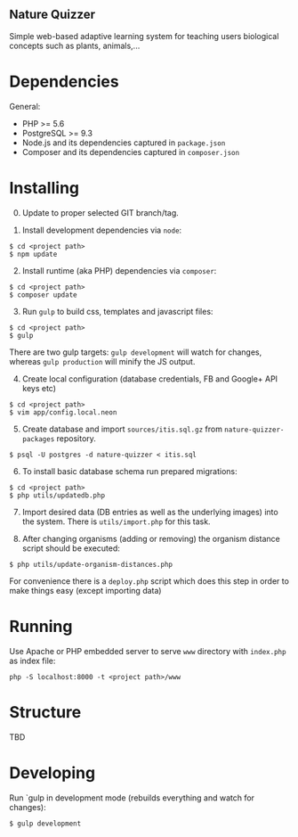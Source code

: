 Nature Quizzer
--------------

Simple web-based adaptive learning system for teaching users biological concepts such as plants, animals,...

Dependencies
============

General:

 - PHP >= 5.6
 - PostgreSQL >= 9.3
 - Node.js and its dependencies captured in `package.json`
 - Composer and its dependencies captured in `composer.json`

Installing
==========

0. Update to proper selected GIT branch/tag.

1. Install development dependencies via `node`:

```
$ cd <project path>
$ npm update

```

2. Install runtime (aka PHP) dependencies via `composer`:
 
```
$ cd <project path>
$ composer update
```

3. Run `gulp` to build css, templates and javascript files:

```
$ cd <project path>
$ gulp
```

There are two gulp targets: `gulp development` will watch for changes, whereas `gulp production` will minify the JS output. 

4. Create local configuration (database credentials, FB and Google+ API keys etc)

```
$ cd <project path>
$ vim app/config.local.neon
```

5. Create database and import ``sources/itis.sql.gz`` from ``nature-quizzer-packages`` repository.
 
```
$ psql -U postgres -d nature-quizzer < itis.sql
```

6. To install basic database schema run prepared migrations:

```
$ cd <project path>
$ php utils/updatedb.php
```

7. Import desired data (DB entries as well as the underlying images) into the system.
   There is `utils/import.php` for this task.
    
8. After changing organisms (adding or removing) the organism distance script should be executed:

```
$ php utils/update-organism-distances.php 
```

For convenience there is a `deploy.php` script which does this step in order to make things easy (except importing data)

Running
=======

Use Apache or PHP embedded server to serve `www` directory with `index.php` as index file:

```
php -S localhost:8000 -t <project path>/www
```

Structure
=========

TBD

Developing
==========

Run `gulp in development mode (rebuilds everything and watch for changes):

```
$ gulp development
```